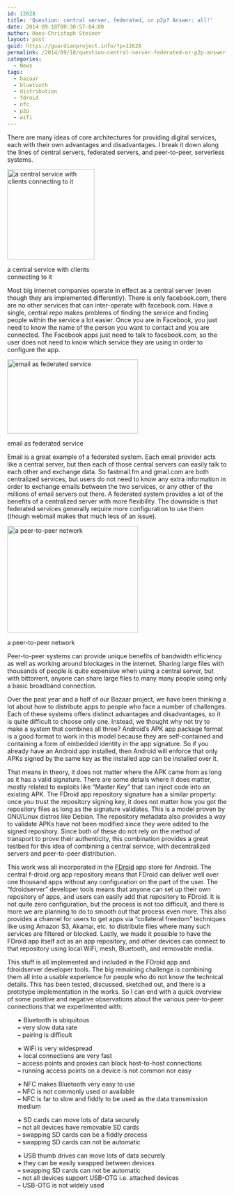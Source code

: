 ```yaml
---
id: 12628
title: 'Question: central server, federated, or p2p? Answer: all!'
date: 2014-09-18T00:30:57-04:00
author: Hans-Christoph Steiner
layout: post
guid: https://guardianproject.info/?p=12628
permalink: /2014/09/18/question-central-server-federated-or-p2p-answer-all/
categories:
  - News
tags:
  - bazaar
  - bluetooth
  - distribution
  - fdroid
  - nfc
  - p2p
  - wifi
---
```

There are many ideas of core architectures for providing digital services, each with their own advantages and disadvantages. I break it down along the lines of central servers, federated servers, and peer-to-peer, serverless systems. 

<div id="attachment_12631" style="width: 210px" class="wp-caption aligncenter">
  <a href="https://guardianproject.info/wp-content/uploads/2014/09/200px-Server-based-network.svg_.png"><img aria-describedby="caption-attachment-12631" src="https://guardianproject.info/wp-content/uploads/2014/09/200px-Server-based-network.svg_.png" alt="a central service with clients connecting to it" width="200" height="207" class="size-full wp-image-12631" srcset="https://guardianproject.info/wp-content/uploads/2014/09/200px-Server-based-network.svg_.png 200w, https://guardianproject.info/wp-content/uploads/2014/09/200px-Server-based-network.svg_-100x103.png 100w, https://guardianproject.info/wp-content/uploads/2014/09/200px-Server-based-network.svg_-150x155.png 150w" sizes="(max-width: 200px) 100vw, 200px" /></a>
  
  <p id="caption-attachment-12631" class="wp-caption-text">
    a central service with clients connecting to it
  </p>
</div>

Most big internet companies operate in effect as a central server (even though they are implemented differently). There is only facebook.com, there are no other services that can inter-operate with facebook.com. Have a single, central repo makes problems of finding the service and finding people within the service a lot easier. Once you are in Facebook, you just need to know the name of the person you want to contact and you are connected. The Facebook apps just need to talk to facebook.com, so the user does not need to know which service they are using in order to configure the app.

<div id="attachment_12633" style="width: 310px" class="wp-caption aligncenter">
  <a href="http://www.bendevane.com/RDC2012/ians/2012/10/09/campsiteofthefutur/"><img aria-describedby="caption-attachment-12633" src="https://guardianproject.info/wp-content/uploads/2014/09/Federated-01-1024x582-300x170.png" alt="email as federated service" width="300" height="170" class="size-medium wp-image-12633" srcset="https://guardianproject.info/wp-content/uploads/2014/09/Federated-01-1024x582-300x170.png 300w, https://guardianproject.info/wp-content/uploads/2014/09/Federated-01-1024x582-100x56.png 100w, https://guardianproject.info/wp-content/uploads/2014/09/Federated-01-1024x582-150x85.png 150w, https://guardianproject.info/wp-content/uploads/2014/09/Federated-01-1024x582-200x113.png 200w, https://guardianproject.info/wp-content/uploads/2014/09/Federated-01-1024x582-450x255.png 450w, https://guardianproject.info/wp-content/uploads/2014/09/Federated-01-1024x582-600x341.png 600w, https://guardianproject.info/wp-content/uploads/2014/09/Federated-01-1024x582-900x511.png 900w, https://guardianproject.info/wp-content/uploads/2014/09/Federated-01-1024x582.png 1024w" sizes="(max-width: 300px) 100vw, 300px" /></a>
  
  <p id="caption-attachment-12633" class="wp-caption-text">
    email as federated service
  </p>
</div>

Email is a great example of a federated system. Each email provider acts like a central server, but then each of those central servers can easily talk to each other and exchange data. So fastmail.fm and gmail.com are both centralized services, but users do not need to know any extra information in order to exchange emails between the two services, or any other of the millions of email servers out there. A federated system provides a lot of the benefits of a centralized server with more flexibility. The downside is that federated services generally require more configuration to use them (though webmail makes that much less of an issue).

<div id="attachment_12632" style="width: 310px" class="wp-caption aligncenter">
  <a href="https://guardianproject.info/wp-content/uploads/2014/09/300px-Unstructured_peer-to-peer_network_diagram.png"><img aria-describedby="caption-attachment-12632" src="https://guardianproject.info/wp-content/uploads/2014/09/300px-Unstructured_peer-to-peer_network_diagram.png" alt="a peer-to-peer network" width="300" height="245" class="size-full wp-image-12632" srcset="https://guardianproject.info/wp-content/uploads/2014/09/300px-Unstructured_peer-to-peer_network_diagram.png 300w, https://guardianproject.info/wp-content/uploads/2014/09/300px-Unstructured_peer-to-peer_network_diagram-100x81.png 100w, https://guardianproject.info/wp-content/uploads/2014/09/300px-Unstructured_peer-to-peer_network_diagram-150x122.png 150w, https://guardianproject.info/wp-content/uploads/2014/09/300px-Unstructured_peer-to-peer_network_diagram-200x163.png 200w" sizes="(max-width: 300px) 100vw, 300px" /></a>
  
  <p id="caption-attachment-12632" class="wp-caption-text">
    a peer-to-peer network
  </p>
</div>

Peer-to-peer systems can provide unique benefits of bandwidth efficiency as well as working around blockages in the internet. Sharing large files with thousands of people is quite expensive when using a central server, but with bittorrent, anyone can share large files to many many people using only a basic broadband connection. 

Over the past year and a half of our Bazaar project, we have been thinking a lot about how to distribute apps to people who face a number of challenges. Each of these systems offers distinct advantages and disadvantages, so it is quite difficult to choose only one. Instead, we thought why not try to make a system that combines all three? Android’s APK app package format is a good format to work in this model because they are self-contained and containing a form of embedded identity in the app signature. So if you already have an Android app installed, then Android will enforce that only APKs signed by the same key as the installed app can be installed over it.

That means in theory, it does not matter where the APK came from as long as it has a valid signature. There are some details where it does matter, mostly related to exploits like “Master Key” that can inject code into an existing APK. The FDroid app repository signature has a similar property: once you trust the repository signing key, it does not matter how you got the repository files as long as the signature validates. This is a model proven by GNU/Linux distros like Debian. The repository metadata also provides a way to validate APKs have not been modified since they were added to the signed repository. Since both of these do not rely on the method of transport to prove their authenticity, this combination provides a great testbed for this idea of combining a central service, with decentralized servers and peer-to-peer distribution.

This work was all incorporated in the <a href="https://f-droid.org" target="_blank">FDroid</a> app store for Android. The central f-droid.org app repository means that FDroid can deliver well over one thousand apps without any configuration on the part of the user. The “fdroidserver” developer tools means that anyone can set up their own repository of apps, and users can easily add that repository to FDroid. It is not quite zero configuration, but the process is not too difficult, and there is more we are planning to do to smooth out that process even more. This also provides a channel for users to get apps via “collateral freedom” techniques like using Amazon S3, Akamai, etc. to distribute files where many such services are filtered or blocked. Lastly, we made it possible to have the FDroid app itself act as an app repository, and other devices can connect to that repository using local WiFi, mesh, Bluetooth, and removable media.

This stuff is all implemented and included in the FDroid app and fdroidserver developer tools. The big remaining challenge is combining them all into a usable experience for people who do not know the technical details. This has been tested, discussed, sketched out, and there is a prototype implementation in the works. So I can end with a quick overview of some positive and negative observations about the various peer-to-peer connections that we experimented with:

<ul style="list-style-type: none;">
  <li>
    <strong>+</strong> Bluetooth is ubiquitous
  </li>
  <li>
    <strong>–</strong> very slow data rate
  </li>
  <li>
    <strong>–</strong> pairing is difficult
  </li>
</ul>

<ul style="list-style-type: none;">
  <li>
    <strong>+</strong> WiFi is very widespread
  </li>
  <li>
    <strong>+</strong> local connections are very fast
  </li>
  <li>
    <strong>–</strong> access points and proxies can block host-to-host connections
  </li>
  <li>
    <strong>–</strong> running access points on a device is not common nor easy
  </li>
</ul>

<ul style="list-style-type: none;">
  <li>
    <strong>+</strong> NFC makes Bluetooth very easy to use
  </li>
  <li>
    <strong>–</strong> NFC is not commonly used or available
  </li>
  <li>
    <strong>–</strong> NFC is far to slow and fiddly to be used as the data transmission medium
  </li>
</ul>

<ul style="list-style-type: none;">
  <li>
    <strong>+</strong> SD cards can move lots of data securely
  </li>
  <li>
    <strong>–</strong> not all devices have removable SD cards
  </li>
  <li>
    <strong>–</strong> swapping SD cards can be a fiddly process
  </li>
  <li>
    <strong>–</strong> swapping SD cards can not be automatic
  </li>
</ul>

<ul style="list-style-type: none;">
  <li>
    <strong>+</strong> USB thumb drives can move lots of data securely
  </li>
  <li>
    <strong>+</strong> they can be easily swapped between devices
  </li>
  <li>
    <strong>–</strong> swapping SD cards can not be automatic
  </li>
  <li>
    <strong>–</strong> not all devices support USB-OTG i.e. attached devices
  </li>
  <li>
    <strong>–</strong> USB-OTG is not widely used
  </li>
</ul>